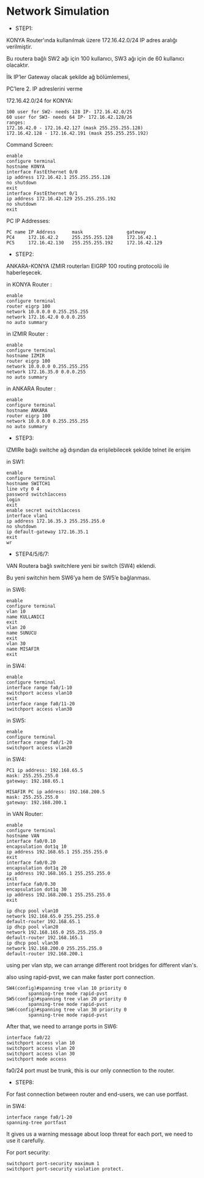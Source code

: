 # Network Simulation 

- STEP1:

KONYA Router'ında kullanılmak üzere 172.16.42.0/24 IP adres aralığı verilmiştir.

Bu routera bağlı SW2 ağı için 100 kullanıcı, SW3 ağı için de 60 kullanıcı olacaktır.

İlk IP’ler Gateway olacak şekilde ağ bölümlemesi,

PC’lere 2. IP adreslerini verme

172.16.42.0/24 for KONYA:

    100 user for SW2- needs 128 IP- 172.16.42.0/25
    60 user for SW3- needs 64 IP- 172.16.42.128/26
    ranges:
    172.16.42.0 - 172.16.42.127 (mask 255.255.255.128)
    172.16.42.128 - 172.16.42.191 (mask 255.255.255.192)



Command Screen:

	enable
	configure terminal
	hostname KONYA
	interface FastEthernet 0/0
	ip address 172.16.42.1 255.255.255.128
	no shutdown
	exit
	interface FastEthernet 0/1
	ip address 172.16.42.129 255.255.255.192
	no shutdown
	exit
	
PC IP Addresses:

	PC name	IP Address		mask				gateway
	PC4		172.16.42.2		255.255.255.128		172.16.42.1
	PC5		172.16.42.130	255.255.255.192		172.16.42.129
	
- STEP2:

ANKARA-KONYA IZMIR routerları EIGRP 100 routing protocolü ile haberleşecek.

in KONYA Router	:

	enable
	configure terminal
	router eigrp 100
	network 10.0.0.0 0.255.255.255
	network 172.16.42.0 0.0.0.255
	no auto summary
	
in IZMIR Router	:

	enable
	configure terminal
	hostname IZMIR
	router eigrp 100
	network 10.0.0.0 0.255.255.255
	network 172.16.35.0 0.0.0.255
	no auto summary
	
in ANKARA Router	:

	enable
	configure terminal
	hostname ANKARA
	router eigrp 100
	network 10.0.0.0 0.255.255.255
	no auto summary
	
- STEP3:

IZMIRe bağlı switche ağ dışından da erişilebilecek şekilde telnet ile erişim

in SW1:

	enable
	configure terminal
	hostname SWITCH1
	line vty 0 4
	password switch1access
	login
	exit
	enable secret switch1access
	interface vlan1
	ip address 172.16.35.3 255.255.255.0
	no shutdown
	ip default-gateway 172.16.35.1
	exit
	wr
	
- STEP4/5/6/7:

VAN Routera bağlı switchlere yeni bir switch (SW4) eklendi.

Bu yeni  switchin hem SW6’ya hem de SW5’e bağlanması.

in SW6:

	enable
	configure terminal
	vlan 10
	name KULLANICI
	exit
	vlan 20
	name SUNUCU
	exit
	vlan 30
	name MISAFIR
	exit
	
in SW4:

	enable
	configure terminal
	interface range fa0/1-10
	switchport access vlan10
	exit
	interface range fa0/11-20
	switchport access vlan30
	
in SW5:

	enable
	configure terminal
	interface range fa0/1-20
	switchport access vlan20
	
in SW4:

	PC1 ip address: 192.168.65.5
	mask: 255.255.255.0
	gateway: 192.168.65.1
	
	MISAFIR PC ip address: 192.168.200.5
	mask: 255.255.255.0
	gateway: 192.168.200.1
	
in VAN Router:

	enable
	configure terminal
	hostname VAN
	interface fa0/0.10
	encapsulation dot1q 10
	ip address 192.168.65.1 255.255.255.0
	exit
	interface fa0/0.20
	encapsulation dot1q 20
	ip address 192.168.165.1 255.255.255.0
	exit
	interface fa0/0.30
	encapsulation dot1q 30
	ip address 192.168.200.1 255.255.255.0
	exit
	
	ip dhcp pool vlan10
	network 192.168.65.0 255.255.255.0
	default-router 192.168.65.1
	ip dhcp pool vlan20
	network 192.168.165.0 255.255.255.0
	default-router 192.168.165.1
	ip dhcp pool vlan30
	network 192.168.200.0 255.255.255.0
	default-router 192.168.200.1
	
using per vlan stp, we can arrange different root bridges for different vlan's.

also using rapid-pvst, we can make faster port connection.

	SW4(config)#spanning tree vlan 10 priority 0
		    spanning-tree mode rapid-pvst
	SW5(config)#spanning tree vlan 20 priority 0
		    spanning-tree mode rapid-pvst
	SW6(config)#spanning tree vlan 30 priority 0
		    spanning-tree mode rapid-pvst

After that, we need to arrange ports in SW6:

	interface fa0/22
	switchport access vlan 10
	switchport access vlan 20
	switchport access vlan 30
	switchport mode access
fa0/24 port must be trunk, this is our only connection to the router.





- STEP8:

For fast connection between router and end-users, we can use portfast. 

in SW4:

	interface range fa0/1-20
	spanning-tree portfast
It gives us a warning message about loop threat for each port, we need to use it carefully.

For port security:

	switchport port-security maximum 1
	switchport port-security violation protect.
	


